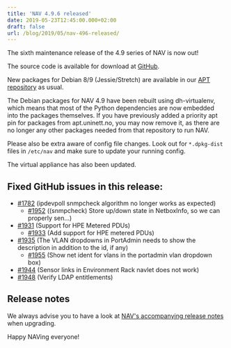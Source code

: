 ```yaml
---
title: 'NAV 4.9.6 released'
date: 2019-05-23T12:45:00.000+02:00
draft: false
url: /blog/2019/05/nav-496-released/
---
```


The sixth maintenance release of the 4.9 series of NAV is now out!

The source code is available for download at [GitHub](https://github.com/UNINETT/nav/releases).

New packages for Debian 8/9 (Jessie/Stretch) are available in our [APT repository](https://nav.uninett.no/install-instructions/#debian) as usual.

The Debian packages for NAV 4.9 have been rebuilt using dh-virtualenv, which means that most of the Python dependencies are now embedded into the packages themselves. If you have previously added a priority apt pin for packages from apt.uninett.no, you may now remove it, as there are no longer any other packages needed from that repository to run NAV.

Please also be extra aware of config file changes. Look out for `*.dpkg-dist` files in `/etc/nav` and make sure to update your running config.

The virtual appliance has also been updated.

## Fixed GitHub issues in this release:

*   [#1782](https://github.com/Uninett/nav/pull/1782) (ipdevpoll snmpcheck algorithm no longer works as expected)
    *   [#1952](https://github.com/Uninett/nav/pull/1952) ((snmpcheck) Store up/down state in NetboxInfo, so we can properly sen…)
*   [#1931](https://github.com/Uninett/nav/issues/1931) (Support for HPE Metered PDUs)
    *   [#1933](https://github.com/Uninett/nav/pull/1933) (Add support for HPE metered PDUs)
*   [#1935](https://github.com/Uninett/nav/issues/1935) (The VLAN dropdowns in PortAdmin needs to show the description in addition to the id, if any)
    *   [#1955](https://github.com/Uninett/nav/pull/1955) (Show net ident for vlans in the portadmin vlan dropdown box)
*   [#1944](https://github.com/Uninett/nav/issues/1944) (Sensor links in Environment Rack navlet does not work)
*   [#1948](https://github.com/Uninett/nav/pull/1948) (Verify LDAP entitlements)

## Release notes

We always advise you to have a look at [NAV's accompanying release notes](https://nav.uninett.no/doc/4.9/release-notes.html#nav-4-9) when upgrading.

Happy NAVing everyone!
